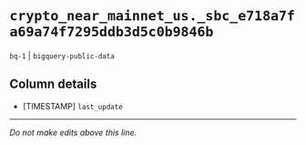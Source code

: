 # `crypto_near_mainnet_us._sbc_e718a7fa69a74f7295ddb3d5c0b9846b`
`bq-1` | `bigquery-public-data`

## Column details
* [TIMESTAMP] `last_update`

-------------------------------------------------------------------------------
*Do not make edits above this line.*
